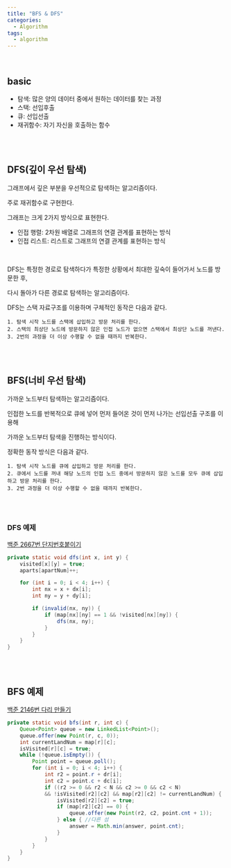 ```yaml
---
title: "BFS & DFS"  
categories:
  - Algorithm
tags:
  - algorithm  
--- 
```


<br />

## basic

* 탐색: 많은 양의 데이터 중에서 원하는 데이터를 찾는 과정 
* 스택: 선입후출   
* 큐: 선입선출
* 재귀함수: 자기 자신을 호출하는 함수 

<br />
<br />

## DFS(깊이 우선 탐색)

그래프에서 깊은 부분을 우선적으로 탐색하는 알고리즘이다. 

주로 재귀함수로 구현한다.   

그래프는 크게 2가지 방식으로 표현한다. 

* 인접 행렬: 2차원 배열로 그래프의 연결 관계를 표현하는 방식 
* 인접 리스트: 리스트로 그래프의 연결 관계를 표현하는 방식 


<br />

DFS는 특정한 경로로 탐색하다가 특정한 상황에서 최대한 깊숙이 들어가서 노드를 방문한 후, 

다시 돌아가 다른 경로로 탐색하는 알고리즘이다. 


DFS는 스택 자료구조를 이용하며 구체적인 동작은 다음과 같다. 

```text
1. 탐색 시작 노드를 스택에 삽입하고 방문 처리를 한다. 
2. 스택의 최상단 노드에 방문하지 않은 인접 노드가 없으면 스택에서 최상단 노드를 꺼낸다. 
3. 2번의 과정을 더 이상 수행할 수 없을 때까지 반복한다. 
```


<br />
<br />

## BFS(너비 우선 탐색)
가까운 노드부터 탐색하는 알고리즘이다.   

인접한 노드를 반복적으로 큐에 넣어 먼저 들어온 것이 먼저 나가는 선입선출 구조를 이용해 

가까운 노드부터 탐색을 진행하는 방식이다. 

정확한 동작 방식은 다음과 같다.  

```text
1. 탐색 시작 노드를 큐에 삽입하고 방문 처리를 한다. 
2. 큐에서 노드를 꺼내 해당 노드의 인접 노드 중에서 방문하지 않은 노드를 모두 큐에 삽입하고 방문 처리를 한다. 
3. 2번 과정을 더 이상 수행할 수 없을 때까지 반복한다. 
```


<br />
<br />

### DFS 예제 

[백준 2667번 단지번호붙이기](https://www.acmicpc.net/problem/2667)

```java
private static void dfs(int x, int y) {
    visited[x][y] = true;
    aparts[apartNum]++;

    for (int i = 0; i < 4; i++) {
        int nx = x + dx[i];
        int ny = y + dy[i];

        if (invalid(nx, ny)) {
            if (map[nx][ny] == 1 && !visited[nx][ny]) {
                dfs(nx, ny);
            }
        }
    }
}
```

<br />
<br />


## BFS 예제 
[백준 2146번 다리 만들기](https://www.acmicpc.net/problem/2146)   


```java
private static void bfs(int r, int c) {
    Queue<Point> queue = new LinkedList<Point>();
    queue.offer(new Point(r, c, 0));
    int currentLandNum = map[r][c];
    isVisited[r][c] = true;
    while (!queue.isEmpty()) {
        Point point = queue.poll();
        for (int i = 0; i < 4; i++) {
            int r2 = point.r + dr[i];
            int c2 = point.c + dc[i];
            if ((r2 >= 0 && r2 < N && c2 >= 0 && c2 < N) 
            && !isVisited[r2][c2] && map[r2][c2] != currentLandNum) { 
                isVisited[r2][c2] = true;
                if (map[r2][c2] == 0) { 
                    queue.offer(new Point(r2, c2, point.cnt + 1));
                } else { //다른 섬
                    answer = Math.min(answer, point.cnt);
                }
            }
        }
    }
}
```

<br />
